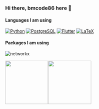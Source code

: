 ### Hi there, bmcode86 here 👋


#### Languages I am using

[![Python](https://img.shields.io/badge/-Python-fff?&logo=python)](https://github.com/bmcode?tab=repositories&q=&type=&language=python)
[![PostgreSQL](https://img.shields.io/badge/-PostgreSQL-fff?&logo=PostgreSQL&logoColor=336791)](https://github.com/bmcode86?tab=repositories&q=&type=&language=postgresql)
[![Flutter](https://img.shields.io/badge/-Flutter-fff?&logo=Flutter&logoColor=blue)](https://github.com/bmcode86?tab=repositories&q=&type=&language=flutter)
[![LaTeX](https://img.shields.io/badge/-LaTeX-fff?&logo=LaTeX&logoColor=red)](https://github.com/bmcode86?tab=repositories&q=&type=&language=latex)

#### Packages I am using
![networkx](https://img.shields.io/badge/-networkx-fff?&logo=networkx)

<img height="137.3px" src="https://github-readme-stats.vercel.app/api?username=bmcode86&hide_title=true&hide_border=true&show_icons=true&include_all_commits=true&count_private=true&line_height=21&text_color=000&icon_color=000&bg_color=0,ea6161,ffc64d,fffc4d,52fa5a&theme=graywhite" /><!-- wi*quL3fcV --><img height="137.3px" src="https://github-readme-stats.vercel.app/api/top-langs/?username=bmcode86&hide=html&hide_title=true&hide_border=true&layout=compact&langs_count=7&exclude_repo=comp426&text_color=000&icon_color=fff&bg_color=0,52fa5a,4dfcff,c64dff&theme=graywhite" />

 <!-- [![Top Langs](https://github-readme-stats.vercel.app/api/top-langs/?username=bmcode86&langs_count=8&layout=compat)](https://github.com/bmcode86/github-readme-stats)-->

 <!--Ref: https://github.com/anuraghazra/github-readme-stats#github-stats-card -->
